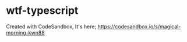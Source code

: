 # wtf-typescript

Created with CodeSandbox, It's here;
https://codesandbox.io/s/magical-morning-kwn88
